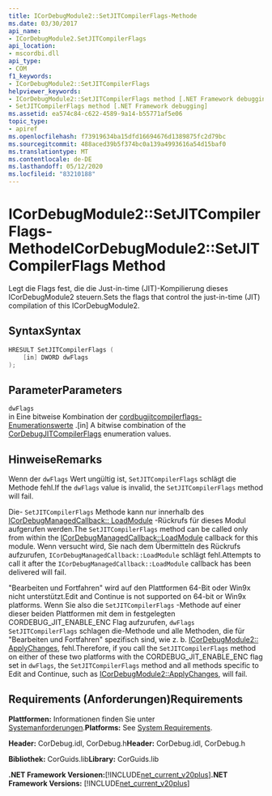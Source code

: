 ```yaml
---
title: ICorDebugModule2::SetJITCompilerFlags-Methode
ms.date: 03/30/2017
api_name:
- ICorDebugModule2.SetJITCompilerFlags
api_location:
- mscordbi.dll
api_type:
- COM
f1_keywords:
- ICorDebugModule2::SetJITCompilerFlags
helpviewer_keywords:
- ICorDebugModule2::SetJITCompilerFlags method [.NET Framework debugging]
- SetJITCompilerFlags method [.NET Framework debugging]
ms.assetid: ea574c84-c622-4589-9a14-b55771af5e06
topic_type:
- apiref
ms.openlocfilehash: f73919634ba15dfd16694676d1389875fc2d79bc
ms.sourcegitcommit: 488aced39b5f374bc0a139a4993616a54d15baf0
ms.translationtype: MT
ms.contentlocale: de-DE
ms.lasthandoff: 05/12/2020
ms.locfileid: "83210188"
---
```

# <a name="icordebugmodule2setjitcompilerflags-method"></a><span data-ttu-id="f5093-102">ICorDebugModule2::SetJITCompilerFlags-Methode</span><span class="sxs-lookup"><span data-stu-id="f5093-102">ICorDebugModule2::SetJITCompilerFlags Method</span></span>
<span data-ttu-id="f5093-103">Legt die Flags fest, die die Just-in-time (JIT)-Kompilierung dieses ICorDebugModule2 steuern.</span><span class="sxs-lookup"><span data-stu-id="f5093-103">Sets the flags that control the just-in-time (JIT) compilation of this ICorDebugModule2.</span></span>  
  
## <a name="syntax"></a><span data-ttu-id="f5093-104">Syntax</span><span class="sxs-lookup"><span data-stu-id="f5093-104">Syntax</span></span>  
  
```cpp  
HRESULT SetJITCompilerFlags (  
    [in] DWORD dwFlags  
);  
```  
  
## <a name="parameters"></a><span data-ttu-id="f5093-105">Parameter</span><span class="sxs-lookup"><span data-stu-id="f5093-105">Parameters</span></span>  
 `dwFlags`  
 <span data-ttu-id="f5093-106">in Eine bitweise Kombination der [cordbugjitcompilerflags-Enumerationswerte](cordebugjitcompilerflags-enumeration.md) .</span><span class="sxs-lookup"><span data-stu-id="f5093-106">[in] A bitwise combination of the [CorDebugJITCompilerFlags](cordebugjitcompilerflags-enumeration.md) enumeration values.</span></span>  
  
## <a name="remarks"></a><span data-ttu-id="f5093-107">Hinweise</span><span class="sxs-lookup"><span data-stu-id="f5093-107">Remarks</span></span>  
 <span data-ttu-id="f5093-108">Wenn der `dwFlags` Wert ungültig ist, `SetJITCompilerFlags` schlägt die Methode fehl.</span><span class="sxs-lookup"><span data-stu-id="f5093-108">If the `dwFlags` value is invalid, the `SetJITCompilerFlags` method will fail.</span></span>  
  
 <span data-ttu-id="f5093-109">Die- `SetJITCompilerFlags` Methode kann nur innerhalb des [ICorDebugManagedCallback:: LoadModule](icordebugmanagedcallback-loadmodule-method.md) -Rückrufs für dieses Modul aufgerufen werden.</span><span class="sxs-lookup"><span data-stu-id="f5093-109">The `SetJITCompilerFlags` method can be called only from within the [ICorDebugManagedCallback::LoadModule](icordebugmanagedcallback-loadmodule-method.md) callback for this module.</span></span> <span data-ttu-id="f5093-110">Wenn versucht wird, Sie nach dem Übermitteln des Rückrufs aufzurufen, `ICorDebugManagedCallback::LoadModule` schlägt fehl.</span><span class="sxs-lookup"><span data-stu-id="f5093-110">Attempts to call it after the `ICorDebugManagedCallback::LoadModule` callback has been delivered will fail.</span></span>  
  
 <span data-ttu-id="f5093-111">"Bearbeiten und Fortfahren" wird auf den Plattformen 64-Bit oder Win9x nicht unterstützt.</span><span class="sxs-lookup"><span data-stu-id="f5093-111">Edit and Continue is not supported on 64-bit or Win9x platforms.</span></span> <span data-ttu-id="f5093-112">Wenn Sie also die `SetJITCompilerFlags` -Methode auf einer dieser beiden Plattformen mit dem in festgelegten CORDEBUG_JIT_ENABLE_ENC Flag aufzurufen, `dwFlags` `SetJITCompilerFlags` schlagen die-Methode und alle Methoden, die für "Bearbeiten und Fortfahren" spezifisch sind, wie z. b. [ICorDebugModule2:: ApplyChanges](icordebugmodule2-applychanges-method.md), fehl.</span><span class="sxs-lookup"><span data-stu-id="f5093-112">Therefore, if you call the `SetJITCompilerFlags` method on either of these two platforms with the CORDEBUG_JIT_ENABLE_ENC flag set in `dwFlags`, the `SetJITCompilerFlags` method and all methods specific to Edit and Continue, such as [ICorDebugModule2::ApplyChanges](icordebugmodule2-applychanges-method.md), will fail.</span></span>  
  
## <a name="requirements"></a><span data-ttu-id="f5093-113">Requirements (Anforderungen)</span><span class="sxs-lookup"><span data-stu-id="f5093-113">Requirements</span></span>  
 <span data-ttu-id="f5093-114">**Plattformen:** Informationen finden Sie unter [Systemanforderungen](../../get-started/system-requirements.md).</span><span class="sxs-lookup"><span data-stu-id="f5093-114">**Platforms:** See [System Requirements](../../get-started/system-requirements.md).</span></span>  
  
 <span data-ttu-id="f5093-115">**Header:** CorDebug.idl, CorDebug.h</span><span class="sxs-lookup"><span data-stu-id="f5093-115">**Header:** CorDebug.idl, CorDebug.h</span></span>  
  
 <span data-ttu-id="f5093-116">**Bibliothek:** CorGuids.lib</span><span class="sxs-lookup"><span data-stu-id="f5093-116">**Library:** CorGuids.lib</span></span>  
  
 <span data-ttu-id="f5093-117">**.NET Framework Versionen:**[!INCLUDE[net_current_v20plus](../../../../includes/net-current-v20plus-md.md)]</span><span class="sxs-lookup"><span data-stu-id="f5093-117">**.NET Framework Versions:** [!INCLUDE[net_current_v20plus](../../../../includes/net-current-v20plus-md.md)]</span></span>
